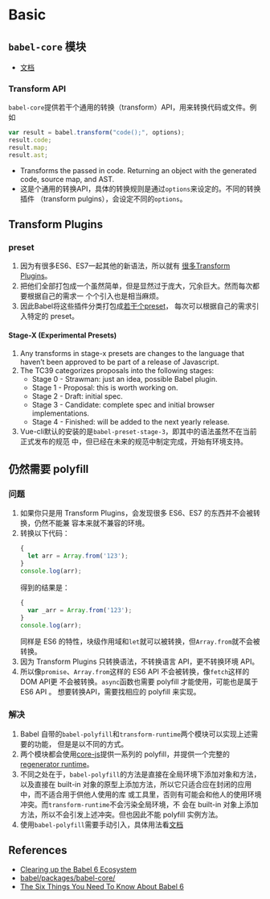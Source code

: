 # Basic

## `babel-core` 模块
* [文档](https://babeljs.io/docs/core-packages/)

### Transform API
`babel-core`提供若干个通用的转换（transform）API，用来转换代码或文件。例如
```js
var result = babel.transform("code();", options);
result.code;
result.map;
result.ast;
```
* Transforms the passed in code. Returning an object with the generated code,
source map, and AST.
* 这是个通用的转换API，具体的转换规则是通过`options`来设定的。不同的转换插件
（transform pulgins），会设定不同的`options`。


## Transform Plugins
### preset
1. 因为有很多ES6、ES7一起其他的新语法，所以就有
[很多Transform Plugins](https://babeljs.io/docs/plugins/#transform-plugins)。
2. 把他们全部打包成一个虽然简单，但是显然过于庞大，冗余巨大。然而每次都要根据自己的需求一
个个引入也是相当麻烦。
3. 因此Babel将这些插件分类打包成[若干个preset](https://babeljs.io/docs/en/presets)，
每次可以根据自己的需求引入特定的 preset。

#### Stage-X (Experimental Presets)
1. Any transforms in stage-x presets are changes to the language that haven’t
been approved to be part of a release of Javascript.
2. The TC39 categorizes proposals into the following stages:
    * Stage 0 - Strawman: just an idea, possible Babel plugin.
    * Stage 1 - Proposal: this is worth working on.
    * Stage 2 - Draft: initial spec.
    * Stage 3 - Candidate: complete spec and initial browser implementations.
    * Stage 4 - Finished: will be added to the next yearly release.
3. Vue-cli默认的安装的是`babel-preset-stage-3`，即其中的语法虽然不在当前正式发布的规范
中，但已经在未来的规范中制定完成，开始有环境支持。


## 仍然需要 polyfill
### 问题
1. 如果你只是用 Transform Plugins，会发现很多 ES6、ES7 的东西并不会被转换，仍然不能兼
容本来就不兼容的环境。
2. 转换以下代码：
    ```js
    {
      let arr = Array.from('123');
    }
    console.log(arr);
    ```
    得到的结果是：
    ```js
    {
      var _arr = Array.from('123');
    }
    console.log(arr);
    ```
    同样是 ES6 的特性，块级作用域和`let`就可以被转换，但`Array.from`就不会被转换。  
2. 因为 Transform Plugins 只转换语法，不转换语言 API，更不转换环境 API。  
3. 所以像`promise`、`Array.from`这样的 ES6 API 不会被转换，像`fetch`这样的DOM API更
不会被转换。`async`函数也需要 polyfill 才能使用，可能也是属于 ES6 API 。
想要转换API，需要找相应的 polyfill 来实现。

### 解决
1. Babel 自带的`babel-polyfill`和`transform-runtime`两个模块可以实现上述需要的功能，
但是是以不同的方式。
2. 两个模块都会使用[core-js](https://github.com/zloirock/core-js)提供一系列的
polyfill，并提供一个完整的[regenerator runtime](https://github.com/facebook/regenerator)。
3. 不同之处在于，`babel-polyfill`的方法是直接在全局环境下添加对象和方法，以及直接在
built-in 对象的原型上添加方法，所以它只适合应在封闭的应用中，而不适合用于供他人使用的库
或工具里，否则有可能会和他人的使用环境冲突。而`transform-runtime`不会污染全局环境，不
会在 built-in 对象上添加方法，所以不会引发上述冲突。但也因此不能 polyfill 实例方法。
4. 使用`babel-polyfill`需要手动引入，具体用法看[文档](https://babeljs.io/docs/en/babel-polyfill)


## References
* [Clearing up the Babel 6 Ecosystem](https://medium.com/@jcse/clearing-up-the-babel-6-ecosystem-c7678a314bf3)
* [babel/packages/babel-core/](https://github.com/babel/babel/tree/master/packages/babel-core)
* [The Six Things You Need To Know About Babel 6](http://jamesknelson.com/the-six-things-you-need-to-know-about-babel-6/)
